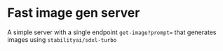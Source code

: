# Fast image gen server

A simple server with a single endpoint `get-image?prompt=` that generates images using `stabilityai/sdxl-turbo`

